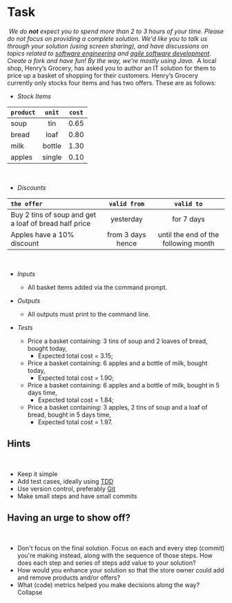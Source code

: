 # Task
​
_We do **not** expect you to spend more than 2 to 3 hours of your time. Please do not focus on providing a complete solution. We'd like you to talk us through your solution (using screen sharing), and have discussions on topics related to [software engineering](https://en.wikipedia.org/wiki/Software_engineering) and [agile software development](https://en.wikipedia.org/wiki/Agile_software_development). Create a fork and have fun! By the way, we're mostly using Java._
​
A local shop, Henry’s Grocery, has asked you to author an IT solution for them to price up a basket of shopping for their customers. Henry’s Grocery currently only stocks four items and has two offers. These are as follows:
​
- _Stock Items_
        
| `product` | `unit` | `cost` |
|:----------|:------:|:------:|
| soup      |  tin   |  0.65  |
| bread     |  loaf  |  0.80  |
| milk      | bottle |  1.30  |
| apples    | single |  0.10  |
​
- _Discounts_
 
| `the offer`                                           |   `valid from`    |              `valid to`              | 
|:------------------------------------------------------|:-----------------:|:------------------------------------:|    
| Buy 2 tins of soup and get a loaf of bread half price |     yesterday     |              for 7 days              |
| Apples have a 10% discount                            | from 3 days hence | until the end of the following month |
​
- _Inputs_
  - All basket items added via the command prompt.
- _Outputs_
  -	All outputs must print to the command line.
   
- _Tests_
  - Price a basket containing: 3 tins of soup and 2 loaves of bread, bought today, 
    - Expected total cost = 3.15;
  - Price a basket containing: 6 apples and a bottle of milk, bought today, 
    - Expected total cost = 1.90;
  - Price a basket containing: 6 apples and a bottle of milk, bought in 5 days time,
    - Expected total cost = 1.84;
  - Price a basket containing: 3 apples, 2 tins of soup and a loaf of bread, bought in 5 days time,
    - Expected total cost = 1.97.
          
## Hints
​
- Keep it simple
- Add test cases, ideally using [TDD](https://en.wikipedia.org/wiki/Test-driven_development)
- Use version control, preferably [Git](https://en.wikipedia.org/wiki/Git)
- Make small steps and have small commits
​
## Having an urge to show off?
​
- Don't focus on the final solution. Focus on each and every step (commit) you're making instead, along with the sequence of those steps. How does each step and series of steps add value to your solution?
- How would you enhance your solution so that the store owner could add and remove products and/or offers?
- What (code) metrics helped you make decisions along the way?
Collapse










